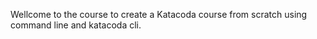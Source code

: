 Wellcome to the course to create a Katacoda course from scratch using command line and katacoda cli.